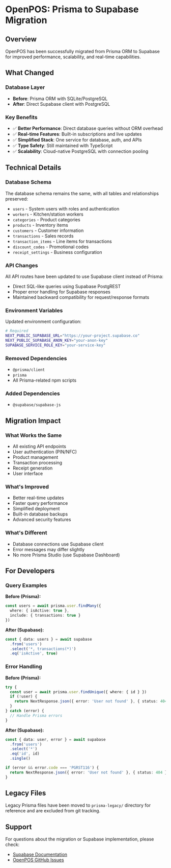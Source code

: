 # OpenPOS: Prisma to Supabase Migration

## Overview

OpenPOS has been successfully migrated from Prisma ORM to Supabase for improved performance, scalability, and real-time capabilities.

## What Changed

### Database Layer
- **Before**: Prisma ORM with SQLite/PostgreSQL
- **After**: Direct Supabase client with PostgreSQL

### Key Benefits
- ✅ **Better Performance**: Direct database queries without ORM overhead
- ✅ **Real-time Features**: Built-in subscriptions and live updates
- ✅ **Simplified Stack**: One service for database, auth, and APIs
- ✅ **Type Safety**: Still maintained with TypeScript
- ✅ **Scalability**: Cloud-native PostgreSQL with connection pooling

## Technical Details

### Database Schema
The database schema remains the same, with all tables and relationships preserved:
- `users` - System users with roles and authentication
- `workers` - Kitchen/station workers
- `categories` - Product categories
- `products` - Inventory items
- `customers` - Customer information
- `transactions` - Sales records
- `transaction_items` - Line items for transactions
- `discount_codes` - Promotional codes
- `receipt_settings` - Business configuration

### API Changes
All API routes have been updated to use Supabase client instead of Prisma:
- Direct SQL-like queries using Supabase PostgREST
- Proper error handling for Supabase responses
- Maintained backward compatibility for request/response formats

### Environment Variables
Updated environment configuration:
```bash
# Required
NEXT_PUBLIC_SUPABASE_URL="https://your-project.supabase.co"
NEXT_PUBLIC_SUPABASE_ANON_KEY="your-anon-key"
SUPABASE_SERVICE_ROLE_KEY="your-service-key"
```

### Removed Dependencies
- `@prisma/client`
- `prisma`
- All Prisma-related npm scripts

### Added Dependencies
- `@supabase/supabase-js`

## Migration Impact

### What Works the Same
- All existing API endpoints
- User authentication (PIN/NFC)
- Product management
- Transaction processing
- Receipt generation
- User interface

### What's Improved
- Better real-time updates
- Faster query performance
- Simplified deployment
- Built-in database backups
- Advanced security features

### What's Different
- Database connections use Supabase client
- Error messages may differ slightly
- No more Prisma Studio (use Supabase Dashboard)

## For Developers

### Query Examples

**Before (Prisma):**
```typescript
const users = await prisma.user.findMany({
  where: { isActive: true },
  include: { transactions: true }
})
```

**After (Supabase):**
```typescript
const { data: users } = await supabase
  .from('users')
  .select('*, transactions(*)')
  .eq('isActive', true)
```

### Error Handling

**Before (Prisma):**
```typescript
try {
  const user = await prisma.user.findUnique({ where: { id } })
  if (!user) {
    return NextResponse.json({ error: 'User not found' }, { status: 404 })
  }
} catch (error) {
  // Handle Prisma errors
}
```

**After (Supabase):**
```typescript
const { data: user, error } = await supabase
  .from('users')
  .select('*')
  .eq('id', id)
  .single()

if (error && error.code === 'PGRST116') {
  return NextResponse.json({ error: 'User not found' }, { status: 404 })
}
```

## Legacy Files

Legacy Prisma files have been moved to `prisma-legacy/` directory for reference and are excluded from git tracking.

## Support

For questions about the migration or Supabase implementation, please check:
- [Supabase Documentation](https://supabase.com/docs)
- [OpenPOS GitHub Issues](https://github.com/getSono/OpenPOS/issues)